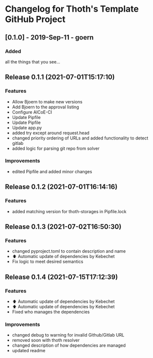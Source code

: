 # Changelog for Thoth's Template GitHub Project

## [0.1.0] - 2019-Sep-11 - goern

### Added

all the things that you see...

## Release 0.1.1 (2021-07-01T15:17:10)
### Features
* Allow Bjoern to make new versions
* Add Bjoern to the approval listing
* Configure AICoE-CI
* Update Pipfile
* Update Pipfile
* Update app.py
* added try except around request.head
* changed priority ordering of URLs and added functionality to detect gitlab
* added logic for parsing git repo from solver
### Improvements
* edited Pipfile and added minor changes

## Release 0.1.2 (2021-07-01T16:14:16)
### Features
* added matching version for thoth-storages in Pipfile.lock

## Release 0.1.3 (2021-07-02T16:50:30)
### Features
* changed pyproject.toml to contain description and name
* :arrow_up: Automatic update of dependencies by Kebechet
* Fix logic to meet desired semantics

## Release 0.1.4 (2021-07-15T17:12:39)
### Features
* :arrow_up: Automatic update of dependencies by Kebechet
* :arrow_up: Automatic update of dependencies by Kebechet
* Fixed who manages the dependencies
### Improvements
* changed debug to warning for invalid Github/Gitlab URL
* removed soon with thoth resolver
* changed description of how dependencies are managed
* updated readme
